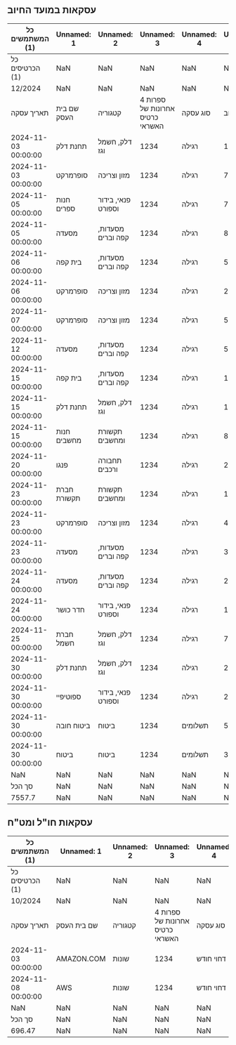 ## עסקאות במועד החיוב
| כל המשתמשים (1)     | Unnamed: 1 | Unnamed: 2 | Unnamed: 3 | Unnamed: 4 | Unnamed: 5 | Unnamed: 6 | Unnamed: 7 | Unnamed: 8 | Unnamed: 9 | Unnamed: 10 | Unnamed: 11 | Unnamed: 12 | Unnamed: 13 | Unnamed: 14 | Unnamed: 15 |
|---------------------| --- | --- | --- | --- | --- | --- | --- | --- | --- | --- | --- | --- | --- | --- | --- |
| כל הכרטיסים (1)     | NaN | NaN | NaN | NaN | NaN | NaN | NaN | NaN | NaN | NaN | NaN | NaN | NaN | NaN | NaN |
| 12/2024             | NaN | NaN | NaN | NaN | NaN | NaN | NaN | NaN | NaN | NaN | NaN | NaN | NaN | NaN | NaN |
| תאריך עסקה          | שם בית העסק | קטגוריה | 4 ספרות אחרונות של כרטיס האשראי | סוג עסקה | סכום חיוב | מטבע חיוב | סכום עסקה מקורי | מטבע עסקה מקורי | תאריך חיוב | הערות | תיוגים | מועדון הנחות | מפתח דיסקונט | אופן ביצוע ההעסקה | שער המרה ממטבע מקור/התחשבנות לש"ח |
| 2024-11-03 00:00:00 | תחנת דלק | דלק, חשמל וגז | 1234 | רגילה | 104.18 | ₪ | 104.18 | ₪ | 2024-12-01 00:00:00 | NaN | NaN | NaN | NaN | NaN | NaN |
| 2024-11-03 00:00:00 | סופרמרקט | מזון וצריכה | 1234 | רגילה | 77.7 | ₪ | 77.7 | ₪ | 2024-12-01 00:00:00 | NaN | NaN | NaN | NaN | NaN | NaN |
| 2024-11-05 00:00:00 | חנות ספרים | פנאי, בידור וספורט | 1234 | רגילה | 769.04 | ₪ | 769.04 | ₪ | 2024-12-01 00:00:00 | NaN | NaN | NaN | NaN | NaN | NaN |
| 2024-11-05 00:00:00 | מסעדה | מסעדות, קפה וברים | 1234 | רגילה | 823.58 | ₪ | 823.58 | ₪ | 2024-12-01 00:00:00 | NaN | NaN | NaN | NaN | NaN | NaN |
| 2024-11-06 00:00:00 | בית קפה | מסעדות, קפה וברים | 1234 | רגילה | 595.31 | ₪ | 595.31 | ₪ | 2024-12-01 00:00:00 | NaN | NaN | NaN | NaN | NaN | NaN |
| 2024-11-06 00:00:00 | סופרמרקט | מזון וצריכה | 1234 | רגילה | 288.03 | ₪ | 288.03 | ₪ | 2024-12-01 00:00:00 | NaN | NaN | NaN | NaN | NaN | NaN |
| 2024-11-07 00:00:00 | סופרמרקט | מזון וצריכה | 1234 | רגילה | 563.75 | ₪ | 563.75 | ₪ | 2024-12-01 00:00:00 | NaN | NaN | NaN | NaN | NaN | NaN |
| 2024-11-12 00:00:00 | מסעדה | מסעדות, קפה וברים | 1234 | רגילה | 552.18 | ₪ | 552.18 | ₪ | 2024-12-01 00:00:00 | NaN | NaN | NaN | NaN | NaN | NaN |
| 2024-11-15 00:00:00 | בית קפה | מסעדות, קפה וברים | 1234 | רגילה | 169.88 | ₪ | 169.88 | ₪ | 2024-12-01 00:00:00 | NaN | NaN | NaN | NaN | NaN | NaN |
| 2024-11-15 00:00:00 | תחנת דלק | דלק, חשמל וגז | 1234 | רגילה | 115.69 | ₪ | 115.69 | ₪ | 2024-12-01 00:00:00 | NaN | NaN | NaN | NaN | NaN | NaN |
| 2024-11-15 00:00:00 | חנות מחשבים | תקשורת ומחשבים | 1234 | רגילה | 84.71 | ₪ | 84.71 | ₪ | 2024-12-01 00:00:00 | NaN | NaN | NaN | NaN | NaN | NaN |
| 2024-11-20 00:00:00 | פנגו | תחבורה ורכבים | 1234 | רגילה | 298.48 | ₪ | 298.48 | ₪ | 2024-12-01 00:00:00 | NaN | NaN | NaN | NaN | NaN | NaN |
| 2024-11-23 00:00:00 | חברת תקשורת | תקשורת ומחשבים | 1234 | רגילה | 131.28 | ₪ | 131.28 | ₪ | 2024-12-01 00:00:00 | NaN | NaN | NaN | NaN | NaN | NaN |
| 2024-11-23 00:00:00 | סופרמרקט | מזון וצריכה | 1234 | רגילה | 429.9 | ₪ | 429.9 | ₪ | 2024-12-01 00:00:00 | NaN | NaN | NaN | NaN | NaN | NaN |
| 2024-11-23 00:00:00 | מסעדה | מסעדות, קפה וברים | 1234 | רגילה | 396.52 | ₪ | 396.52 | ₪ | 2024-12-01 00:00:00 | NaN | NaN | NaN | NaN | NaN | NaN |
| 2024-11-24 00:00:00 | מסעדה | מסעדות, קפה וברים | 1234 | רגילה | 224.77 | ₪ | 224.77 | ₪ | 2024-12-01 00:00:00 | NaN | NaN | NaN | NaN | NaN | NaN |
| 2024-11-24 00:00:00 | חדר כושר | פנאי, בידור וספורט | 1234 | רגילה | 100 | ₪ | 100 | ₪ | 2024-12-01 00:00:00 | NaN | NaN | NaN | NaN | NaN | NaN |
| 2024-11-25 00:00:00 | חברת חשמל | דלק, חשמל וגז | 1234 | רגילה | 780.69 | ₪ | 780.69 | ₪ | 2024-12-01 00:00:00 | NaN | NaN | NaN | NaN | NaN | NaN |
| 2024-11-30 00:00:00 | תחנת דלק | דלק, חשמל וגז | 1234 | רגילה | 232.01 | ₪ | 232.01 | ₪ | 2024-12-01 00:00:00 | NaN | NaN | NaN | NaN | NaN | NaN |
| 2024-11-30 00:00:00 | ספוטיפיי | פנאי, בידור וספורט | 1234 | רגילה | 20 | ₪ | 20 | ₪ | 2024-12-01 00:00:00 | NaN | NaN | NaN | NaN | NaN | NaN |
| 2024-11-30 00:00:00 | ביטוח חובה | ביטוח | 1234 | תשלומים | 500 | ₪ | 1500 | ₪ | 2024-12-01 00:00:00 | NaN | NaN | NaN | NaN | NaN | NaN |
| 2024-11-30 00:00:00 | ביטוח | ביטוח | 1234 | תשלומים | 300 | ₪ | 3000 | ₪ | 2024-12-01 00:00:00 | NaN | NaN | NaN | NaN | NaN | NaN |
| NaN                 | NaN | NaN | NaN | NaN | NaN | NaN | NaN | NaN | NaN | NaN | NaN | NaN | NaN | NaN | NaN |
| סך הכל              | NaN | NaN | NaN | NaN | NaN | NaN | NaN | NaN | NaN | NaN | NaN | NaN | NaN | NaN | NaN |
| 7557.7              | NaN | NaN | NaN | NaN | NaN | NaN | NaN | NaN | NaN | NaN | NaN | NaN | NaN | NaN | NaN |

## עסקאות חו"ל ומט"ח
| כל המשתמשים (1) | Unnamed: 1 | Unnamed: 2 | Unnamed: 3 | Unnamed: 4 | Unnamed: 5 | Unnamed: 6 | Unnamed: 7 | Unnamed: 8 | Unnamed: 9 | Unnamed: 10 | Unnamed: 11 | Unnamed: 12 | Unnamed: 13 | Unnamed: 14 | Unnamed: 15 |
| --- | --- | --- | --- | --- | --- | --- | --- | --- | --- | --- | --- | --- | --- | --- | --- |
| כל הכרטיסים (1) | NaN | NaN | NaN | NaN | NaN | NaN | NaN | NaN | NaN | NaN | NaN | NaN | NaN | NaN | NaN |
| 10/2024 | NaN | NaN | NaN | NaN | NaN | NaN | NaN | NaN | NaN | NaN | NaN | NaN | NaN | NaN | NaN |
| תאריך עסקה | שם בית העסק | קטגוריה | 4 ספרות אחרונות של כרטיס האשראי | סוג עסקה | סכום חיוב | מטבע חיוב | סכום עסקה מקורי | מטבע עסקה מקורי | תאריך חיוב | הערות | תיוגים | מועדון הנחות | מפתח דיסקונט | אופן ביצוע ההעסקה | שער המרה ממטבע מקור/התחשבנות לש"ח |
| 2024-11-03 00:00:00 | AMAZON.COM | שונות | 1234 | דחוי חודש | 656.31 | ₪ | 656.31 | ₪ | 2024-12-01 00:00:00 | NaN | NaN | NaN | NaN | אינטרנט | NaN |
| 2024-11-08 00:00:00 | AWS | שונות | 1234 | דחוי חודש | 40.16 | ₪ | 40.16 | ₪ | 2024-12-01 00:00:00 | NaN | NaN | NaN | NaN | אינטרנט | NaN |
| NaN | NaN | NaN | NaN | NaN | NaN | NaN | NaN | NaN | NaN | NaN | NaN | NaN | NaN | NaN | NaN |
| סך הכל | NaN | NaN | NaN | NaN | NaN | NaN | NaN | NaN | NaN | NaN | NaN | NaN | NaN | NaN | NaN |
| 696.47 | NaN | NaN | NaN | NaN | NaN | NaN | NaN | NaN | NaN | NaN | NaN | NaN | NaN | NaN | NaN |